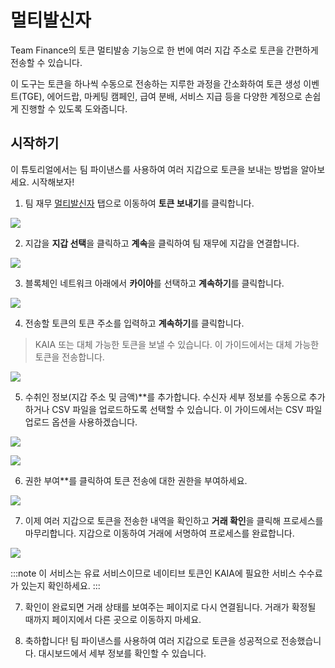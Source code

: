# 멀티발신자

Team Finance의 토큰 멀티발송 기능으로 한 번에 여러 지갑 주소로 토큰을 간편하게 전송할 수 있습니다.

이 도구는 토큰을 하나씩 수동으로 전송하는 지루한 과정을 간소화하여 토큰 생성 이벤트(TGE), 에어드랍, 마케팅 캠페인, 급여 분배, 서비스 지급 등을 다양한 계정으로 손쉽게 진행할 수 있도록 도와줍니다.

## 시작하기

이 튜토리얼에서는 팀 파이낸스를 사용하여 여러 지갑으로 토큰을 보내는 방법을 알아보세요. 시작해보자!

1. 팀 재무 [멀티발신자](https://app.team.finance/token-multisender) 탭으로 이동하여 **토큰 보내기**를 클릭합니다.

![](/img/build/tools/token-management/multisender/ms-step-1.png)

2. 지갑을 **지갑 선택**을 클릭하고 **계속**을 클릭하여 팀 재무에 지갑을 연결합니다.

![](/img/build/tools/token-management/multisender/ms-step-2.png)

3. 블록체인 네트워크 아래에서 **카이아**를 선택하고 **계속하기**를 클릭합니다.

![](/img/build/tools/token-management/multisender/ms-step-3.png)

4. 전송할 토큰의 토큰 주소를 입력하고 **계속하기**를 클릭합니다.

> KAIA 또는 대체 가능한 토큰을 보낼 수 있습니다. 이 가이드에서는 대체 가능한 토큰을 전송합니다.

![](/img/build/tools/token-management/multisender/ms-step-4.png)

5. 수취인 정보(지갑 주소 및 금액)\*\*를 추가합니다. 수신자 세부 정보를 수동으로 추가하거나 CSV 파일을 업로드하도록 선택할 수 있습니다. 이 가이드에서는 CSV 파일 업로드 옵션을 사용하겠습니다.

![](/img/build/tools/token-management/multisender/ms-step-5a.png)

![](/img/build/tools/token-management/multisender/ms-step-5b.png)

6. 권한 부여\*\*를 클릭하여 토큰 전송에 대한 권한을 부여하세요.

![](/img/build/tools/token-management/multisender/ms-step-6.png)

7. 이제 여러 지갑으로 토큰을 전송한 내역을 확인하고 **거래 확인**을 클릭해 프로세스를 마무리합니다. 지갑으로 이동하여 거래에 서명하여 프로세스를 완료합니다.

![](/img/build/tools/token-management/multisender/ms-step-7.png)

:::note
이 서비스는 유료 서비스이므로 네이티브 토큰인 KAIA에 필요한 서비스 수수료가 있는지 확인하세요.
:::

7. 확인이 완료되면 거래 상태를 보여주는 페이지로 다시 연결됩니다. 거래가 확정될 때까지 페이지에서 다른 곳으로 이동하지 마세요.

8. 축하합니다! 팀 파이낸스를 사용하여 여러 지갑으로 토큰을 성공적으로 전송했습니다. 대시보드에서 세부 정보를 확인할 수 있습니다.
